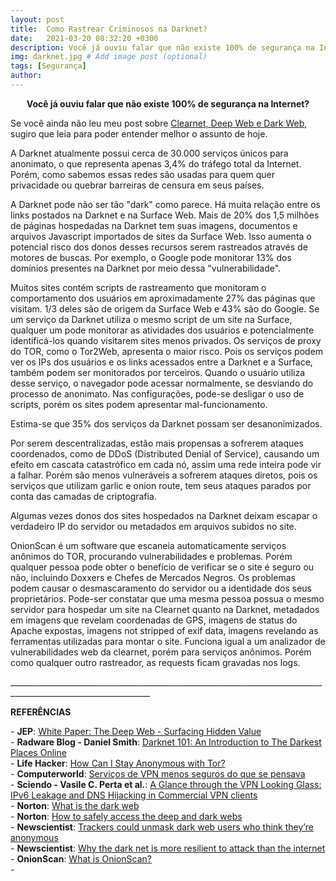 ```yaml
---
layout: post
title:  Como Rastrear Criminosos na Darknet?
date:   2021-03-20 08:32:20 +0300
description: Você já ouviu falar que não existe 100% de segurança na Internet? # Add post description (optional)
img: darknet.jpg # Add image post (optional)
tags: [Segurança]
author:
---
```

<center><strong>Você já ouviu falar que não existe 100% de segurança na Internet?</strong></center> 

<p>Se você ainda não leu meu post sobre <a href="https://escapethex.netlify.app/deep-e-dark-web/">Clearnet, Deep Web e Dark Web</a>, sugiro que leia para poder entender melhor o assunto de hoje.</p>

<p>A Darknet atualmente possui cerca de 30.000 serviços únicos para anonimato, o que representa apenas 3,4% do tráfego total da Internet. Porém, como sabemos essas redes são usadas para quem quer privacidade ou quebrar barreiras de censura em seus países.<br>

A Darknet pode não ser tão "dark" como parece. Há muita relação entre os links postados na Darknet e na Surface Web. Mais de 20% dos 1,5 milhões de páginas hospedadas na Darknet tem suas imagens, documentos e arquivos Javascript importados de sites da Surface Web.
Isso aumenta o potencial risco dos donos desses recursos serem rastreados através de motores de buscas. Por exemplo, o Google pode monitorar 13% dos domínios presentes na Darknet por meio dessa "vulnerabilidade".

Muitos sites contém scripts de rastreamento que monitoram o comportamento dos usuários em aproximadamente 27% das páginas que visitam. 1/3 deles são de origem da Surface Web e 43% são do Google.
Se um serviço da Darknet utiliza o mesmo script de um site na Surface, qualquer um pode monitorar as atividades dos usuários e potencialmente identificá-los quando visitarem sites menos privados.
Os serviços de proxy do TOR, como o Tor2Web, apresenta o maior risco. Pois os serviços podem ver os IPs dos usuários e os links acessados entre a Darknet e a Surface, também podem ser monitorados por terceiros. Quando o usuário utiliza desse serviço, o navegador pode acessar normalmente, se desviando do processo de anonimato.
Nas configurações, pode-se desligar o uso de scripts, porém os sites podem apresentar mal-funcionamento.

Estima-se que 35% dos serviços da Darknet possam ser desanonimizados.

Por serem descentralizadas, estão mais propensas a sofrerem ataques coordenados, como de DDoS (Distributed Denial of Service), causando um efeito em cascata catastrófico em cada nó, assim uma rede inteira pode vir a falhar.
Porém são menos vulneráveis a sofrerem ataques diretos, pois os serviços que utilizam garlic e onion route, tem seus ataques parados por conta das camadas de criptografia.

Algumas vezes donos dos sites hospedados na Darknet deixam escapar o verdadeiro IP do servidor ou metadados em arquivos subidos no site.

OnionScan é um software que escaneia automaticamente serviços anônimos do TOR, procurando vulnerabilidades e problemas. Porém qualquer pessoa pode obter o benefício de verificar se o site é seguro ou não, incluindo Doxxers e Chefes de Mercados Negros.
Os problemas podem causar o desmascaramento do servidor ou a identidade dos seus proprietários.
Pode-ser constatar que uma mesma pessoa possua o mesmo servidor para hospedar um site na Clearnet quanto na Darknet, metadados em imagens que revelam coordenadas de GPS, imagens de status do Apache expostas, imagens not stripped of exif data, imagens revelando as ferramentas utilizadas para montar o site.
Funciona igual a um analizador de vulnerabilidades web da clearnet, porém para serviços anônimos.
Porém como qualquer outro rastreador, as requests ficam gravadas nos logs.






<p>_________________________________________________________________________________________________________________</p>
<p><b>REFERÊNCIAS</b></p>
<p>- <b>JEP</b>: <a href="https://quod.lib.umich.edu/j/jep/3336451.0007.104?view=text;rgn=main">White Paper: The Deep Web - Surfacing Hidden Value</a><br>
- <b>Radware Blog - Daniel Smith</b>: <a href="https://blog.radware.com/security/2016/04/darknet-101/">Darknet 101: An Introduction to The Darkest Places Online</a><br>
- <b>Life Hacker</b>: <a href="https://lifehacker.com/how-can-i-stay-anonymous-with-tor-1498876762">How Can I Stay Anonymous with Tor?</a><br>
- <b>Computerworld</b>: <a href="https://www.computerworld.com.pt/2015/07/02/servicos-de-vpn-menos-seguros-do-que-se-pensava/">Serviços de VPN menos seguros do que se pensava</a><br>
- <b>Sciendo - Vasile C. Perta et al.</b>: <a href="https://sciendo.com/article/10.1515/popets-2015-0006">A Glance through the VPN Looking Glass: IPv6 Leakage and DNS Hijacking in Commercial VPN clients</a><br>
- <b>Norton</b>: <a href="https://us.norton.com/internetsecurity-emerging-threats-what-is-the-deep-dark-web-30sectech.html">What is the dark web</a><br>
- <b>Norton</b>: <a href="https://us.norton.com/internetsecurity-how-to-how-can-i-access-the-deep-web.html">How to safely access the deep and dark webs</a><br>
- <b>Newscientist</b>: <a href="https://www.newscientist.com/article/2126472-trackers-could-unmask-dark-web-users-who-think-theyre-anonymous/">Trackers could unmask dark web users who think they’re anonymous</a><br>
- <b>Newscientist</b>: <a href="https://www.newscientist.com/article/2123354-why-the-dark-net-is-more-resilient-to-attack-than-the-internet/">Why the dark net is more resilient to attack than the internet</a><br>
- <b>OnionScan</b>: <a href="https://github.com/s-rah/onionscan">What is OnionScan?</a><br>
- 

 
